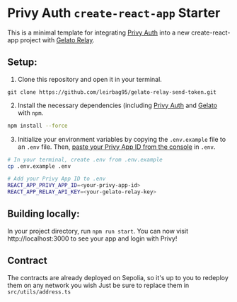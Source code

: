 # Privy Auth `create-react-app` Starter

This is a minimal template for integrating [Privy Auth](https://www.privy.io/) into a new create-react-app project with [Gelato Relay](https://docs.gelato.network/web3-services/relay).

## Setup:

1. Clone this repository and open it in your terminal.
```
git clone https://github.com/leirbag95/gelato-relay-send-token.git
```

2. Install the necessary dependencies (including [Privy Auth](https://www.npmjs.com/package/@privy-io/react-auth) and [Gelato](https://www.npmjs.com/package/@gelatonetwork/relay-sdk) with `npm`.
```sh
npm install --force
```

3. Initialize your environment variables by copying the `.env.example` file to an `.env` file. Then, [paste your Privy App ID from the console](https://docs.privy.io/guide/console/api-keys) in `.env`.
```sh
# In your terminal, create .env from .env.example
cp .env.example .env

# Add your Privy App ID to .env
REACT_APP_PRIVY_APP_ID=<your-privy-app-id>
REACT_APP_RELAY_API_KEY=<your-gelato-relay-key>
```

## Building locally:

In your project directory, run `npm run start`. You can now visit http://localhost:3000 to see your app and login with Privy!

## Contract

The contracts are already deployed on Sepolia, so it's up to you to redeploy them on any network you wish
Just be sure to replace them in `src/utils/address.ts`
